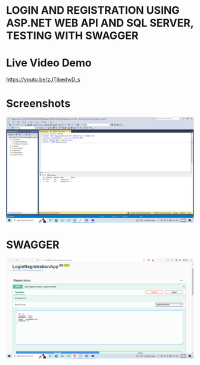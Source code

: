 # LOGIN AND REGISTRATION USING ASP.NET WEB API AND SQL SERVER, TESTING WITH SWAGGER

# Live Video Demo 
https://youtu.be/zJTibedwD_s


# Screenshots
![readme](https://github.com/shivanshsrii/LoginRegistrationApp/blob/master/Images/Screenshot%20(11).png)

# SWAGGER
![readme](https://github.com/shivanshsrii/LoginRegistrationApp/blob/master/Images/A1(9).png)
